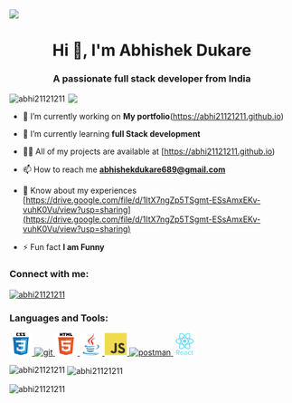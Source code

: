 
<img align="center" src="https://media.licdn.com/dms/image/C4E16AQH6wlu4m1Csfg/profile-displaybackgroundimage-shrink_350_1400/0/1668485291939?e=1694649600&v=beta&t=bgde6-we6g7nxMBKNl1_JjYX7QQpYxD61570HUdjZPY" />
<h1 align="center">Hi 👋, I'm Abhishek Dukare</h1>
<h3 align="center">A passionate full stack developer from India</h3>
<img align="right" ait="Coding"  width="400" src="https://media.giphy.com/media/f3iwJFOVOwuy7K6FFw/giphy.gif"/>
<p align="left"> <img src="https://komarev.com/ghpvc/?username=abhi21121211&label=Profile%20views&color=0e75b6&style=flat" alt="abhi21121211" /> </p>

- 🔭 I’m currently working on **My portfolio**(https://abhi21121211.github.io)

- 🌱 I’m currently learning **full Stack development**

- 👨‍💻 All of my projects are available at [https://abhi21121211.github.io)

- 📫 How to reach me **abhishekdukare689@gmail.com**

- 📄 Know about my experiences [https://drive.google.com/file/d/1ItX7ngZp5TSgmt-ESsAmxEKv-vuhK0Vu/view?usp=sharing](https://drive.google.com/file/d/1ItX7ngZp5TSgmt-ESsAmxEKv-vuhK0Vu/view?usp=sharing)

- ⚡ Fun fact **I am Funny**

<h3 align="left">Connect with me:</h3>
<p align="left">
<a href="https://linkedin.com/in/abhi21121211" target="blank"><img align="center" src="https://raw.githubusercontent.com/rahuldkjain/github-profile-readme-generator/master/src/images/icons/Social/linked-in-alt.svg" alt="abhi21121211" height="30" width="40" /></a>
</p>

<h3 align="left">Languages and Tools:</h3>
<p align="left"> <a href="https://www.w3schools.com/css/" target="_blank" rel="noreferrer"> <img src="https://raw.githubusercontent.com/devicons/devicon/master/icons/css3/css3-original-wordmark.svg" alt="css3" width="40" height="40"/> </a> <a href="https://git-scm.com/" target="_blank" rel="noreferrer"> <img src="https://www.vectorlogo.zone/logos/git-scm/git-scm-icon.svg" alt="git" width="40" height="40"/> </a> <a href="https://www.w3.org/html/" target="_blank" rel="noreferrer"> <img src="https://raw.githubusercontent.com/devicons/devicon/master/icons/html5/html5-original-wordmark.svg" alt="html5" width="40" height="40"/> </a> <a href="https://www.java.com" target="_blank" rel="noreferrer"> <img src="https://raw.githubusercontent.com/devicons/devicon/master/icons/java/java-original.svg" alt="java" width="40" height="40"/> </a> <a href="https://developer.mozilla.org/en-US/docs/Web/JavaScript" target="_blank" rel="noreferrer"> <img src="https://raw.githubusercontent.com/devicons/devicon/master/icons/javascript/javascript-original.svg" alt="javascript" width="40" height="40"/> </a> <a href="https://postman.com" target="_blank" rel="noreferrer"> <img src="https://www.vectorlogo.zone/logos/getpostman/getpostman-icon.svg" alt="postman" width="40" height="40"/> </a> <a href="https://reactjs.org/" target="_blank" rel="noreferrer"> <img src="https://raw.githubusercontent.com/devicons/devicon/master/icons/react/react-original-wordmark.svg" alt="react" width="40" height="40"/> </a> </p>

<p><img align="left" src="https://github-readme-stats.vercel.app/api/top-langs?username=abhi21121211&show_icons=true&theme=dark&text_color=ffffff&locale=en&layout=compact" alt="abhi21121211" /></p>

<p>&nbsp;<img align="center" src="https://github-readme-stats.vercel.app/api?username=abhi21121211&show_icons=true&theme=dark&text_color=ffffff&locale=en" alt="abhi21121211" /></p>

<p><img align="center" src="https://github-readme-streak-stats.herokuapp.com/?user=abhi21121211&theme=dark" alt="abhi21121211" /></p>
